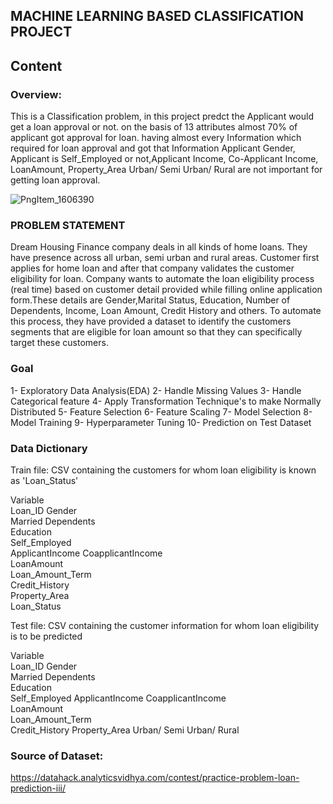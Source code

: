 ## MACHINE LEARNING BASED CLASSIFICATION PROJECT

## Content

### Overview:
This is a Classification problem, in this project predct the Applicant would get a loan approval or not. on the basis of 13 attributes almost 70% of applicant got approval for loan. having almost every Information which required for loan approval and got that Information Applicant Gender, Applicant is Self_Employed or not,Applicant Income, Co-Applicant Income, LoanAmount, Property_Area	Urban/ Semi Urban/ Rural are not important for getting loan approval.

![PngItem_1606390](https://user-images.githubusercontent.com/66259814/102383174-47d8f080-3ff1-11eb-9a0c-826a8fa986f1.png)

### PROBLEM STATEMENT

Dream Housing Finance company deals in all kinds of home loans. They have presence across all urban, semi urban and rural areas. Customer first applies for home loan and 
after that company validates the customer eligibility for loan.
Company wants to automate the loan eligibility process (real time) based on customer detail provided while filling online application form.These details are Gender,Marital 
Status, Education, Number of Dependents, Income, Loan Amount, Credit History and others. To automate this process, they have provided a dataset to identify the customers
segments that are eligible for loan amount so that they can specifically target these customers. 

### Goal
1- Exploratory Data Analysis(EDA)
2- Handle Missing Values
3- Handle Categorical feature
4- Apply Transformation Technique's to make Normally Distributed
5- Feature Selection
6- Feature Scaling
7- Model Selection
8- Model Training
9- Hyperparameter Tuning
10- Prediction on Test Dataset 


### Data Dictionary
Train file: CSV containing the customers for whom loan eligibility is known as 'Loan_Status'

Variable	
Loan_ID	
Gender	
Married	
Dependents	
Education	
Self_Employed	
ApplicantIncome	
CoapplicantIncome	
LoanAmount	
Loan_Amount_Term	
Credit_History	
Property_Area	
Loan_Status	


Test file: CSV containing the customer information for whom loan eligibility is to be predicted

Variable	
Loan_ID
Gender	
Married
Dependents	
Education	
Self_Employed
ApplicantIncome	
CoapplicantIncome	
LoanAmount	
Loan_Amount_Term	
Credit_History
Property_Area	Urban/ Semi Urban/ Rural

### Source of Dataset:
https://datahack.analyticsvidhya.com/contest/practice-problem-loan-prediction-iii/
